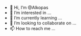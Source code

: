 - 👋 Hi, I’m @Alkopas
- 👀 I’m interested in ...
- 🌱 I’m currently learning ...
- 💞️ I’m looking to collaborate on ...
- 📫 How to reach me ...

<!---
Alkopas/Alkopas is a ✨ special ✨ repository because its `README.md` (this file) appears on your GitHub profile.
You can click the Preview link to take a look at your changes.
--->
